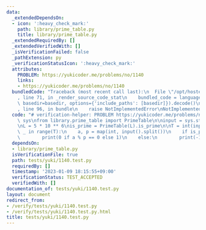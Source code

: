 ```yaml
---
data:
  _extendedDependsOn:
  - icon: ':heavy_check_mark:'
    path: library/prime_table.py
    title: library/prime_table.py
  _extendedRequiredBy: []
  _extendedVerifiedWith: []
  _isVerificationFailed: false
  _pathExtension: py
  _verificationStatusIcon: ':heavy_check_mark:'
  attributes:
    PROBLEM: https://yukicoder.me/problems/no/1140
    links:
    - https://yukicoder.me/problems/no/1140
  bundledCode: "Traceback (most recent call last):\n  File \"/opt/hostedtoolcache/PyPy/3.7.13/x64/site-packages/onlinejudge_verify/documentation/build.py\"\
    , line 71, in _render_source_code_stat\n    bundled_code = language.bundle(stat.path,\
    \ basedir=basedir, options={'include_paths': [basedir]}).decode()\n  File \"/opt/hostedtoolcache/PyPy/3.7.13/x64/site-packages/onlinejudge_verify/languages/python.py\"\
    , line 96, in bundle\n    raise NotImplementedError\nNotImplementedError\n"
  code: "# verification-helper: PROBLEM https://yukicoder.me/problems/no/1140\nimport\
    \ sys\nfrom library.prime_table import PrimeTable\n\ninput = sys.stdin.readline\n\
    \nL = 5 * 10 ** 6\nis_prime = PrimeTable(L).is_prime\n\nT = int(input())\nfor\
    \ _ in range(T):\n    a, p = map(int, input().split())\n    if is_prime[p]:\n\
    \        print(0 if a % p == 0 else 1)\n    else:\n        print(-1)\n"
  dependsOn:
  - library/prime_table.py
  isVerificationFile: true
  path: tests/yuki/1140.test.py
  requiredBy: []
  timestamp: '2023-01-09 18:15:55+09:00'
  verificationStatus: TEST_ACCEPTED
  verifiedWith: []
documentation_of: tests/yuki/1140.test.py
layout: document
redirect_from:
- /verify/tests/yuki/1140.test.py
- /verify/tests/yuki/1140.test.py.html
title: tests/yuki/1140.test.py
---
```

